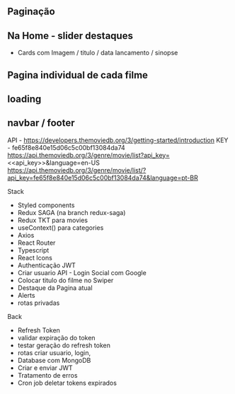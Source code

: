 ## Paginação 
## Na Home -  slider destaques
   - Cards com Imagem / titulo / data lancamento / sinopse
## Pagina individual de cada filme 
## loading 
## navbar / footer

API  -  https://developers.themoviedb.org/3/getting-started/introduction
KEY - fe65f8e840e15d06c5c00bf13084da74
https://api.themoviedb.org/3/genre/movie/list?api_key=<<api_key>>&language=en-US
https://api.themoviedb.org/3/genre/movie/list/?api_key=fe65f8e840e15d06c5c00bf13084da74&language=pt-BR

Stack 

- Styled components
- Redux SAGA (na branch redux-saga)
- Redux TKT para movies
- useContext() para categories
- Axios 
- React Router 
- Typescript 
- React Icons 
- Authenticação JWT
- Criar usuario API
      - Login Social com Google
- Colocar titulo do filme no Swiper
- Destaque da Pagina atual
- Alerts 
- rotas privadas
    

Back
- Refresh Token
- validar expiração do token 
- testar geração do refresh token
- rotas criar usuario, login, 
- Database com MongoDB
- Criar e enviar JWT
- Tratamento de erros
- Cron job deletar tokens expirados